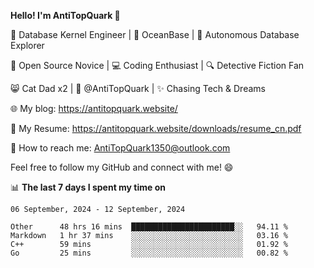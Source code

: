 
**Hello! I'm AntiTopQuark 👋**

🔧 Database Kernel Engineer | 🌊 OceanBase | 🤖 Autonomous Database Explorer

🌱 Open Source Novice | 💻 Coding Enthusiast | 🔍 Detective Fiction Fan

😸 Cat Dad x2 | 🎉 @AntiTopQuark | ✨ Chasing Tech & Dreams

🌐 My blog: https://antitopquark.website/

📄 My Resume: https://antitopquark.website/downloads/resume_cn.pdf

📧 How to reach me: AntiTopQuark1350@outlook.com

Feel free to follow my GitHub and connect with me! 😄

📊 **The last 7 days I spent my time on** 

<!--START_SECTION:waka-->
```text
06 September, 2024 - 12 September, 2024

Other      48 hrs 16 mins  ███████████████████████░░   94.11 % 
Markdown   1 hr 37 mins    ░░░░░░░░░░░░░░░░░░░░░░░░░   03.16 % 
C++        59 mins         ░░░░░░░░░░░░░░░░░░░░░░░░░   01.92 % 
Go         25 mins         ░░░░░░░░░░░░░░░░░░░░░░░░░   00.82 %
```
<!--END_SECTION:waka-->


